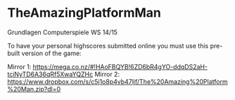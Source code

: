 # TheAmazingPlatformMan
Grundlagen Computerspiele WS 14/15

To have your personal highscores submitted online you must use this pre-built version of the game: 

Mirror 1: https://mega.co.nz/#!HAoFBQYB!6ZD6bR4gYO-ddqDS2aH-tciNyTD6A36qRf5XwaYQZHc
Mirror 2: https://www.dropbox.com/s/c5j1o8p4vb47ljf/The%20Amazing%20Platform%20Man.zip?dl=0
